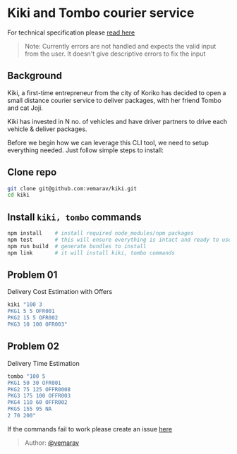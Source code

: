 # Kiki and Tombo courier service

For technical specification please [read here](https://github.com/vemarav/kiki/blob/main/TECT_SPEC.md)

> Note: Currently errors are not handled and expects the valid input from the user. It doesn't give descriptive errors to fix the input

## Background

Kiki, a first-time entrepreneur from the city of Koriko has decided to open a small distance courier service to deliver packages, with her friend Tombo and cat Joji.

Kiki has invested in N no. of vehicles and have driver partners to drive each vehicle & deliver packages.

Before we begin how we can leverage this CLI tool, we need to setup everything needed. Just follow simple steps to install:

## Clone repo

```sh
git clone git@github.com:vemarav/kiki.git
cd kiki
```

## Install `kiki, tombo` commands

```sh
npm install    # install required node_modules/npm packages
npm test       # this will ensure everything is intact and ready to use
npm run build  # generate bundles to install
npm link       # it will install kiki, tombo commands
```

## Problem 01

Delivery Cost Estimation with Offers

```sh
kiki "100 3
PKG1 5 5 OFR001
PKG2 15 5 OFR002
PKG3 10 100 OFR003"
```

## Problem 02

Delivery Time Estimation

```sh
tombo "100 5
PKG1 50 30 OFR001
PKG2 75 125 OFFR0008
PKG3 175 100 OFFR003
PKG4 110 60 OFFR002
PKG5 155 95 NA
2 70 200"
```

If the commands fail to work please create an issue [here](https://github.com/vemarav/kiki/issues/new)

> Author: [@vemarav](https://github.com/vemarav)
